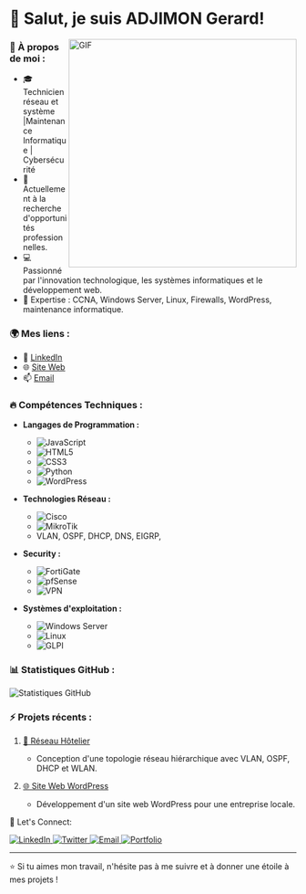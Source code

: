 # 👋 Salut, je suis ADJIMON Gerard!

<img align="right" alt="GIF" src="https://media.giphy.com/media/qgQUggAC3Pfv687qPC/giphy.gif" width="400"/>

### 🔧 À propos de moi :
- 🎓 Technicien réseau et système |Maintenance Informatique | Cybersécurité 
- 💼 Actuellement à la recherche d'opportunités professionnelles. 
- 💻 Passionné par l'innovation technologique, les systèmes informatiques et le développement web. 
- 🎯 Expertise : CCNA, Windows Server, Linux, Firewalls, WordPress, maintenance informatique.

### 🌍 Mes liens :
- 💼 [LinkedIn](www.linkedin.com/in/gerard-adjimon-4374872a4)  
- 🌐 [Site Web](dev-adj-ger.pantheonsite.io) 
- 📫 [Email](adjgerard1@gmail.com) 

### 🔥 Compétences Techniques :
- **Langages de Programmation :** 
    - ![JavaScript](https://img.shields.io/badge/JavaScript-F0DB4F?style=flat&logo=javascript&logoColor=323330) 
    - ![HTML5](https://img.shields.io/badge/HTML5-E34F26?style=flat&logo=html5&logoColor=white) 
    - ![CSS3](https://img.shields.io/badge/CSS3-1572B6?style=flat&logo=css3&logoColor=white) 
    - ![Python](https://img.shields.io/badge/Python-000000?style=flat-square&logo=python&logoColor=white)
    - ![WordPress](https://img.shields.io/badge/WordPress-000000?style=flat-square&logo=wordpress&logoColor=white)


    
- **Technologies Réseau :**
    - ![Cisco](https://img.shields.io/badge/Cisco-1BA0D7?style=flat&logo=cisco&logoColor=white)
    - ![MikroTik](https://img.shields.io/badge/MikroTik-EA1D2C?style=for-the-badge&logo=mikrotik&logoColor=white)
    - VLAN, OSPF, DHCP, DNS, EIGRP,
      
- **Security :**
    - ![FortiGate](https://img.shields.io/badge/FortiGate-EE3124?style=for-the-badge&logo=fortinet&logoColor=white)
    - ![pfSense](https://img.shields.io/badge/pfSense-003355?style=for-the-badge&logo=pfsense&logoColor=white) 
    - ![VPN](https://img.shields.io/badge/VPN-1A73E8?style=for-the-badge&logo=vpn&logoColor=white)


- **Systèmes d'exploitation :**
    - ![Windows Server](https://img.shields.io/badge/Windows_Server-0078D6?style=flat&logo=windows&logoColor=white) 
    - ![Linux](https://img.shields.io/badge/Linux-FCC624?style=flat&logo=linux&logoColor=black)
    - ![GLPI](https://img.shields.io/badge/GLPI-F98125?style=for-the-badge&logo=glpi&logoColor=white)

### 📊 Statistiques GitHub :

![Statistiques GitHub](https://github-readme-stats.vercel.app/api?username=tonnom&show_icons=true&theme=radical) 

### ⚡ Projets récents :

1. [📡 Réseau Hôtelier](https://github.com/tonnom/projet-reseau-hotel) 
   - Conception d'une topologie réseau hiérarchique avec VLAN, OSPF, DHCP et WLAN. 
   
2. [🌐 Site Web WordPress](https://github.com/tonnom/site-wordpress) 
   - Développement d'un site web WordPress pour une entreprise locale. 

💬 Let's Connect:
<p align="left"> <a href="https://www.linkedin.com/in/tonnom" target="_blank"> <img src="https://img.shields.io/badge/LinkedIn-%230077B5.svg?&style=for-the-badge&logo=linkedin&logoColor=white" alt="LinkedIn"/> </a> <a href="https://twitter.com/tonnom" target="_blank"> <img src="https://img.shields.io/badge/Twitter-%231DA1F2.svg?&style=for-the-badge&logo=twitter&logoColor=white" alt="Twitter"/> </a> <a href="mailto:tonemail@example.com"> <img src="https://img.shields.io/badge/Email-D14836?style=for-the-badge&logo=gmail&logoColor=white" alt="Email"/> </a> <a href="https://tonportfolio.com" target="_blank"> <img src="https://img.shields.io/badge/Portfolio-24292e?style=for-the-badge&logo=githubpages&logoColor=white" alt="Portfolio"/> </a> </p>

---

⭐️ Si tu aimes mon travail, n'hésite pas à me suivre et à donner une étoile à mes projets !
